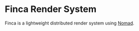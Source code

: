 # Finca Render System
Finca is a lightweight distributed render system using [Nomad](https://nomad.io).
